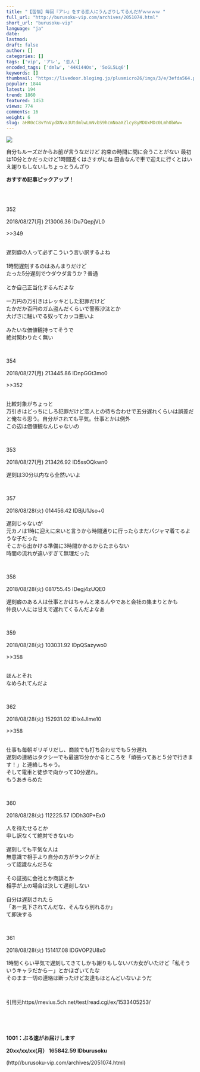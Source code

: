 ```yaml
---
title: "【苦悩】毎回『アレ』をする恋人にうんざりしてるんだがｗｗｗｗ "
full_url: "http://burusoku-vip.com/archives/2051074.html"
short_url: "burusoku-vip"
language: "ja"
date: 
lastmod: 
draft: false
author: []
categories: []
tags: ['vip', 'アレ', '恋人']
encoded_tags: ['dmlw', '44Ki44Os', '5oGL5Lq6']
keywords: []
thumbnail: "https://livedoor.blogimg.jp/plusmicro26/imgs/3/e/3efda564.png"
popular: 1844
latest: 194
trend: 1860
featured: 1453
views: 774
comments: 16
weight: 6
slug: aHR0cC8vYnVydXNva3UtdmlwLmNvbS9hcmNoaXZlcy8yMDUxMDc0Lmh0bWw=
---
```


![](https://livedoor.blogimg.jp/plusmicro26/imgs/3/e/3efda564.png)

<div><p>自分もルーズだからお前が言うなだけど 約束の時間に間に合うことがない 最初は10分とかだったけど1時間近くはさすがにね 田舎なんで車で迎えに行くとはいえ謝りもしないしちょっとうんざり</p><p><b>おすすめ記事ピックアップ！</b></p> <p class='g-ad1'> </p> <p class='g-ad2'> </p> <p></p><br> <br><p>352 <p> 2018/08/27(月) 213006.36 IDu7QepjVL0</p></p><p> <p class='anchor'>>>349</p> <br> 遅刻癖の人って必ずこういう言い訳するよね <br> <br> 1時間遅刻するのはあんまりだけど <br> たった5分遅刻でウダウダ言うか？普通 <br> <br> とか自己正当化するんだよな <br> <br> 一万円の万引きはレッキとした犯罪だけど <br> たかだか百円のガム盗んだくらいで警察沙汰とか <br> 大げさに騒いでる奴ってカッコ悪いよ <br> <br> みたいな価値観持ってそうで <br> 絶対関わりたく無い </p><br> <p>354 <p> 2018/08/27(月) 213445.86 IDnpGGt3mo0</p></p><p> <p class='anchor'>>>352</p> <br> 比較対象がちょっと <br> 万引きはどっちにしろ犯罪だけど恋人との待ち合わせで五分遅れくらいは誤差だと俺なら思う。自分がされても平気。仕事とかは例外 <br> この辺は価値観なんじゃないの </p><br> <p>353 <p> 2018/08/27(月) 213426.92 ID5ssOQkwn0</p></p><p> 遅刻は30分以内なら全然いいよ </p><br> <p>357 <p> 2018/08/28(火) 014456.42 IDBjU1Jso+0</p></p><p> 遅刻じゃないが <br> 元カノは1時に迎えに来いと言うから時間通りに行ったらまだパジャマ着てるような子だった <br> そこから出かける準備に3時間かかるからたまらない <br> 時間の流れが違いすぎて無理だった </p><br> <p>358 <p> 2018/08/28(火) 081755.45 IDegj4zUQE0</p></p><p> 遅刻癖のある人は仕事とかはちゃんと来るんやであと会社の集まりとかも <br> 仲良い人には甘えで遅れてくるんだよなあ </p><br> <p>359 <p> 2018/08/28(火) 103031.92 IDpQSazywo0</p></p><p> <p class='anchor'>>>358</p> <br> ほんとそれ <br> なめられてんだよ </p><br> <p>362 <p> 2018/08/28(火) 152931.02 IDlx4JIme10</p></p><p> <p class='anchor'>>>358</p> <br> 仕事も毎朝ギリギリだし、商談でも打ち合わせでも５分遅れ <br> 遅刻の連絡はタクシーでも最速15分かかるところを「頑張ってあと５分で行きます！」と連絡しちゃう。 <br> そして電車と徒歩で向かって30分遅れ。 <br> もうあきらめた </p><br> <p>360 <p> 2018/08/28(火) 112225.57 IDDh30P+Ex0</p></p><p> 人を待たせるとか <br> 申し訳なくて絶対できないわ <br> <br> 遅刻しても平気な人は <br> 無意識で相手より自分の方がランクが上 <br> って認識なんだろな <br> <br> その証拠に会社とか商談とか <br> 相手が上の場合は決して遅刻しない <br> <br> 自分は遅刻されたら <br> 「あー見下されてんだな、そんなら別れるか」 <br> て即決する </p><br> <p>361 <p> 2018/08/28(火) 151417.08 IDGVOP2U8x0</p></p><p> 1時間くらい平気で遅刻してきてしかも謝りもしないバカ女がいたけど「私そういうキャラだからー」とかほざいてたな <br> そのまま一切の連絡は断ったけど友達もほとんどいないようだ </p><br> <p>引用元https//mevius.5ch.net/test/read.cgi/ex/1533405253/</p> <br> <p id='csw_block'></p> <p id='divSP1'> </p> <br><p><b>1001：ぶる速がお届けします <p> 20xx/xx/xx(月） 165842.59 IDburusoku</p></b></p> <p class='g-ad1'> </p> <p class='g-ad2'> </p> <p id='divSP'> </p> </div>

(http//burusoku-vip.com/archives/2051074.html)
